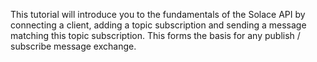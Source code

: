 This tutorial will introduce you to the fundamentals of the Solace API by connecting a client, adding a topic subscription and sending a message matching this topic subscription. This forms the basis for any publish / subscribe message exchange.